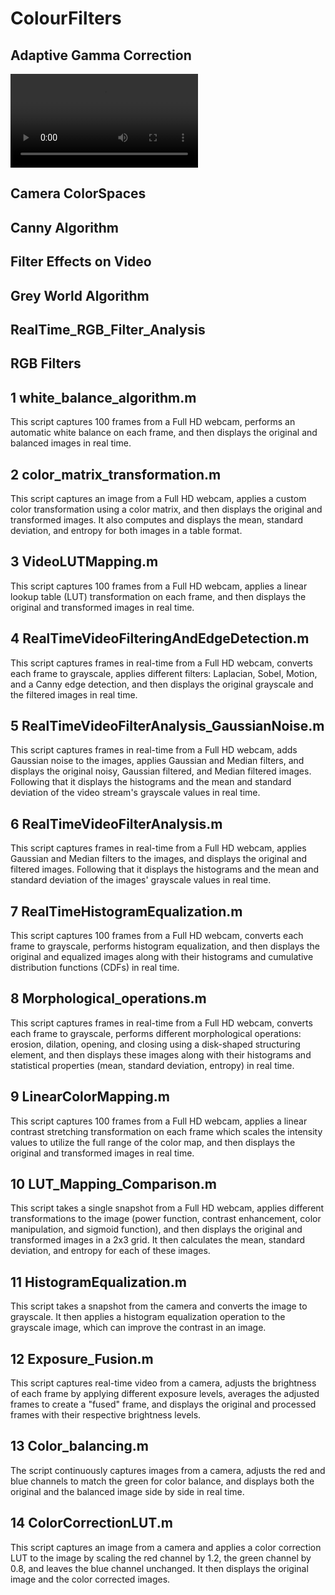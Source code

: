 # ColourFilters

## Adaptive Gamma Correction
![](https://github.com/ayushkale1909/ColourFilters/blob/main/Adaptive%20Gamma%20Correction/Adaptive_Gamma_Correction.mp4)

## Camera ColorSpaces
 
## Canny Algorithm

## Filter Effects on Video

## Grey World Algorithm

## RealTime_RGB_Filter_Analysis

## RGB Filters 

## 1 white_balance_algorithm.m 

This script captures 100 frames from a Full HD webcam, performs an automatic white balance on each frame, and then displays the original and balanced images in real time.

## 2 color_matrix_transformation.m

This script captures an image from a Full HD webcam, applies a custom color transformation using a color matrix, and then displays the original and transformed images. It also computes and displays the mean, standard deviation, and entropy for both images in a table format.

## 3 VideoLUTMapping.m

This script captures 100 frames from a Full HD webcam, applies a linear lookup table (LUT) transformation on each frame, and then displays the original and transformed images in real time.

## 4 RealTimeVideoFilteringAndEdgeDetection.m

This script captures frames in real-time from a Full HD webcam, converts each frame to grayscale, applies different filters: Laplacian, Sobel, Motion, and a Canny edge detection, and then displays the original grayscale and the filtered images in real time.

## 5 RealTimeVideoFilterAnalysis_GaussianNoise.m

This script captures frames in real-time from a Full HD webcam, adds Gaussian noise to the images, applies Gaussian and Median filters, and displays the original noisy, Gaussian filtered, and Median filtered images. Following that it displays the histograms and the mean and standard deviation of the video stream's grayscale values in real time. 

## 6 RealTimeVideoFilterAnalysis.m

This script captures frames in real-time from a Full HD webcam, applies Gaussian and Median filters to the images, and displays the original and filtered images. Following that it displays the histograms and the mean and standard deviation of the images' grayscale values in real time.

## 7 RealTimeHistogramEqualization.m

This script captures 100 frames from a Full HD webcam, converts each frame to grayscale, performs histogram equalization, and then displays the original and equalized images along with their histograms and cumulative distribution functions (CDFs) in real time.

## 8 Morphological_operations.m 

This script captures frames in real-time from a Full HD webcam, converts each frame to grayscale, performs different morphological operations: erosion, dilation, opening, and closing using a disk-shaped structuring element, and then displays these images along with their histograms and statistical properties (mean, standard deviation, entropy) in real time.

## 9 LinearColorMapping.m 

This script captures 100 frames from a Full HD webcam, applies a linear contrast stretching transformation on each frame which scales the intensity values to utilize the full range of the color map, and then displays the original and transformed images in real time.

## 10 LUT_Mapping_Comparison.m

This script takes a single snapshot from a Full HD webcam, applies different transformations to the image (power function, contrast enhancement, color manipulation, and sigmoid function), and then displays the original and transformed images in a 2x3 grid. It then calculates the mean, standard deviation, and entropy for each of these images. 

## 11 HistogramEqualization.m

This script takes a snapshot from the camera and converts the image to grayscale. It then applies a histogram equalization operation to the grayscale image, which can improve the contrast in an image. 

## 12 Exposure_Fusion.m 

This script captures real-time video from a camera, adjusts the brightness of each frame by applying different exposure levels, averages the adjusted frames to create a "fused" frame, and displays the original and processed frames with their respective brightness levels.

## 13 Color_balancing.m

The script continuously captures images from a camera, adjusts the red and blue channels to match the green for color balance, and displays both the original and the balanced image side by side in real time.

## 14 ColorCorrectionLUT.m

This script captures an image from a camera and applies a color correction LUT to the image by scaling the red channel by 1.2, the green channel by 0.8, and leaves the blue channel unchanged. It then displays the original image and the color corrected images.















































